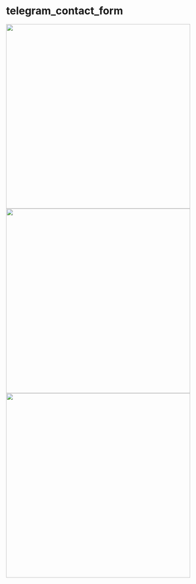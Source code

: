 # telegram_contact_form
<img src="https://github.com/user-attachments/assets/c8f150a3-1450-4580-8b9d-9a3af652d818" height="500" />
<img src="https://github.com/user-attachments/assets/73a1eaab-c861-4d15-bad5-cc58276e619f" height="500" />
<img src="https://github.com/user-attachments/assets/f4cdff98-96cd-403b-9088-a995aef2421c" height="500" />
